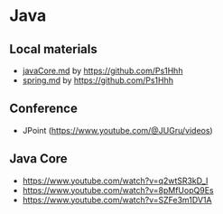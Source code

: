 # Java

## Local materials 
- [javaCore.md](javaCore.md) by https://github.com/Ps1Hhh
- [spring.md](spring.md) by https://github.com/Ps1Hhh

## Conference

- JPoint (https://www.youtube.com/@JUGru/videos)

## Java Core
- https://www.youtube.com/watch?v=q2wtSR3kD_I
- https://www.youtube.com/watch?v=8pMfUopQ9Es
- https://www.youtube.com/watch?v=SZFe3m1DV1A